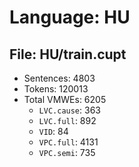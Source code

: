 Language: HU
============

## File: HU/train.cupt
* Sentences: 4803
* Tokens: 120013
* Total VMWEs: 6205
  * `LVC.cause`: 363
  * `LVC.full`: 892
  * `VID`: 84
  * `VPC.full`: 4131
  * `VPC.semi`: 735

